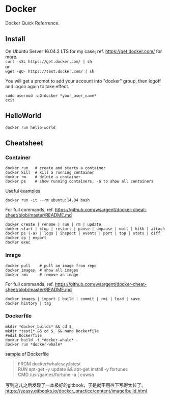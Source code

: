 # Docker
Docker Quick Referrence.

## Install 
On Ubuntu Server 16.04.2 LTS for my case; ref. https://get.docker.com/ for more.  
```curl -sSL https://get.docker.com/ | sh```  
or  
```wget -qO- https://test.docker.com/ | sh```    

You will get a promot to add your account into "docker" group, then logoff and logon again to take effect.  
```
sudo usermod -aG docker *your_user_name*
exit
```


## HelloWorld
```docker run hello-world```

## Cheatsheet
### Container
```
docker run   # create and starts a container
docker kill  # kill a running container
docker rm    # delete a container
docker ps    # show running containers, -a to show all containers
```
Useful examples
```
docker run -it --rm ubuntu:14.04 bash
```
For full commands, ref. https://github.com/wsargent/docker-cheat-sheet/blob/master/README.md
```
docker create | rename | run | rm | update
docker start | stop | restart | pause | unpause | wait | kikk | attach
docker ps (-a) | logs | inspect | events | port | top | stats | diff
docker cp | export
docker exec
```

### Image
```
docker pull    # pull an image from repo
docker images  # show all images
docker rmi     # remove an image
```
For full commands, ref. https://github.com/wsargent/docker-cheat-sheet/blob/master/README.md
```
docker images | import | build | commit | rmi | load | save
docker history | tag
```

### Dockerfile
```
mkdir *docker_builds* && cd $_
mkdir *test1* && cd $_ && nano Dockerfile
#edit Dockerfile
docker build -t *docker-whale* .
docker run *docker-whale*
```
sample of Dockerfile
>FROM docker/whalesay:latest  
>RUN apt-get -y update && apt-get install -y fortunes  
>CMD /usr/games/fortune -a | cowsa  


写到这儿之后发现了一本极好的gitbook，于是就不用往下写得太长了。
https://yeasy.gitbooks.io/docker_practice/content/image/build.html
